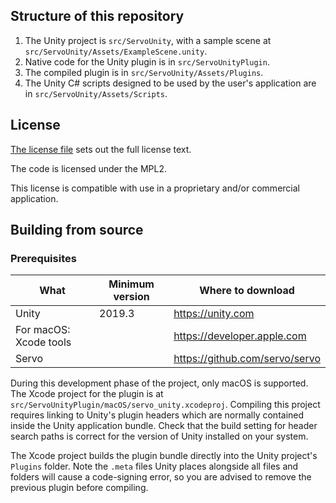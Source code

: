 ## Structure of this repository

1. The Unity project is `src/ServoUnity`, with a sample scene at `src/ServoUnity/Assets/ExampleScene.unity`.
2. Native code for the Unity plugin is in `src/ServoUnityPlugin`.
3. The compiled plugin is in `src/ServoUnity/Assets/Plugins`.
4. The Unity C# scripts designed to be used by the user's application are in `src/ServoUnity/Assets/Scripts`.

## License

[The license file](License) sets out the full license text.

The code is licensed under the MPL2.

This license is compatible with use in a proprietary and/or commercial application.

## Building from source

### Prerequisites

What | Minimum version | Where to download 
---- | --------------- | ------------
Unity | 2019.3 | <https://unity.com>
For macOS: Xcode tools |  | <https://developer.apple.com>
Servo | | https://github.com/servo/servo

During this development phase of the project, only macOS is supported. The Xcode project for the plugin is at `src/ServoUnityPlugin/macOS/servo_unity.xcodeproj`. Compiling this project requires linking to Unity's plugin headers which are normally contained inside the Unity application bundle. Check that the build setting for header search paths is correct for the version of Unity installed on your system.

The Xcode project builds the plugin bundle directly into the Unity project's `Plugins` folder. Note the `.meta` files Unity places alongside all files and folders will cause a code-signing error, so you are advised to remove the previous plugin before compiling.
